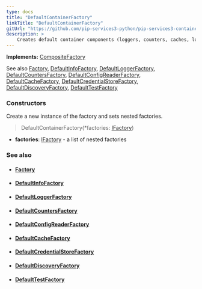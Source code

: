 ```yaml
---
type: docs
title: "DefaultContainerFactory"
linkTitle: "DefaultContainerFactory"
gitUrl: "https://github.com/pip-services3-python/pip-services3-container-python"
description: >
    Creates default container components (loggers, counters, caches, locks, etc.) by their descriptors.
---
```


**Implements:** [CompositeFactory](../../../components/build/composite_factory)

See also [Factory](../../../components/build/factory), [DefaultInfoFactory](../../../components/info/default_info_factory),
[DefaultLoggerFactory](../../../components/log/default_logger_factory), 
[DefaultCountersFactory](../../../components/count/default_counters_factory),
[DefaultConfigReaderFactory](../../../components/config/default_config_reader_factory),
[DefaultCacheFactory](../../../components/cache/default_cache_factory),
[DefaultCredentialStoreFactory](../../../components/auth/default_credential_store_factory),
[DefaultDiscoveryFactory](../../../components/connect/default_discovery_factory),
[DefaultTestFactory](../../../components/test/default_test_factory)


### Constructors
Create a new instance of the factory and sets nested factories.

> DefaultContainerFactory(*factories: [IFactory](../../../components/build/ifactory))

- **factories**: [IFactory](../../../components/build/ifactory) - a list of nested factories


### See also
- #### [Factory](../../../components/build/factory)
- #### [DefaultInfoFactory](../../../components/info/default_info_factory)
- #### [DefaultLoggerFactory](../../../components/log/default_logger_factory)
- #### [DefaultCountersFactory](../../../components/count/default_counters_factory)
- #### [DefaultConfigReaderFactory](../../../components/config/default_config_reader_factory)
- #### [DefaultCacheFactory](../../../components/cache/default_cache_factory)
- #### [DefaultCredentialStoreFactory](../../../components/auth/default_credential_store_factory)
- #### [DefaultDiscoveryFactory](../../../components/connect/default_discovery_factory)
- #### [DefaultTestFactory](../../../components/test/default_test_factory)
